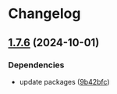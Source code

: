 # Changelog

## [1.7.6](https://github.com/agrc/api-client/compare/v1.7.5...v1.7.6) (2024-10-01)


### Dependencies

* update packages ([9b42bfc](https://github.com/agrc/api-client/commit/9b42bfc3f5701c8af0be42eb1e3d52e9fa0707d4))
